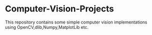 # Computer-Vision-Projects
This repository contains some simple computer vision implementations using OpenCV,dlib,Numpy,MatplotLib etc. 
